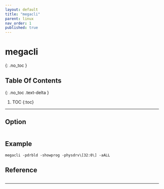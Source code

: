 ```yaml
---
layout: default
title: "megacli"
parent: linux
nav_order: 1
published: true
---
```

# megacli
{: .no_toc  }

## Table Of Contents
{: .no_toc .text-delta }

1. TOC
{:toc}

---
## Option

```

```

## Example
```
megacli -pdrbld -showprog -physdrv\[32:0\] -aALL
```
## Reference
```
```
---